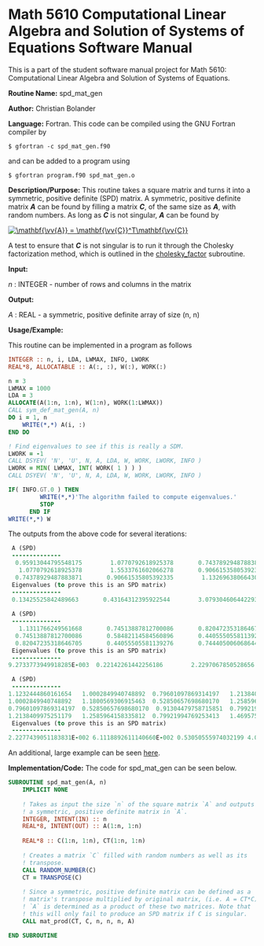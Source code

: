 # Math 5610 Computational Linear Algebra and Solution of Systems of Equations Software Manual

This is a part of the student software manual project for Math 5610: Computational Linear Algebra and Solution of Systems of Equations. 

**Routine Name:**           spd_mat_gen

**Author:** Christian Bolander

**Language:** Fortran. This code can be compiled using the GNU Fortran compiler by

```$ gfortran -c spd_mat_gen.f90```

and can be added to a program using

```$ gfortran program.f90 spd_mat_gen.o ``` 

**Description/Purpose:** This routine takes a square matrix and turns it into a symmetric, positive definite (SPD) matrix. A symmetric, positive definite matrix ***A*** can be found by filling a matrix ***C***, of the same size as ***A***, with random numbers. As long as ***C*** is not singular, ***A*** can be found by

<a href="https://www.codecogs.com/eqnedit.php?latex=\mathbf{\vv{A}}&space;=&space;\mathbf{\vv{C}}^T\mathbf{\vv{C}}" target="_blank"><img src="https://latex.codecogs.com/gif.latex?\mathbf{\vv{A}}&space;=&space;\mathbf{\vv{C}}^T\mathbf{\vv{C}}" title="\mathbf{\vv{A}} = \mathbf{\vv{C}}^T\mathbf{\vv{C}}" /></a>

A test to ensure that ***C*** is not singular is to run it through the Cholesky factorization method, which is outlined in the [cholesky_factor](./cholesky_factor.md) subroutine.

**Input:** 

*n* : INTEGER - number of rows and columns in the matrix

**Output:** 

*A* : REAL - a symmetric, positive definite array of size (n, n)

**Usage/Example:**

This routine can be implemented in a program as follows

```fortran
INTEGER :: n, i, LDA, LWMAX, INFO, LWORK
REAL*8, ALLOCATABLE :: A(:, :), W(:), WORK(:)

n = 3
LWMAX = 1000
LDA = 3
ALLOCATE(A(1:n, 1:n), W(1:n), WORK(1:LWMAX))
CALL sym_def_mat_gen(A, n)
DO i = 1, n
	WRITE(*,*) A(i, :)
END DO

! Find eigenvalues to see if this is really a SDM.
LWORK = -1
CALL DSYEV( 'N', 'U', N, A, LDA, W, WORK, LWORK, INFO )
LWORK = MIN( LWMAX, INT( WORK( 1 ) ) )
CALL DSYEV( 'N', 'U', N, A, LDA, W, WORK, LWORK, INFO )

IF( INFO.GT.0 ) THEN
         WRITE(*,*)'The algorithm failed to compute eigenvalues.'
         STOP
      END IF
WRITE(*,*) W
```

The outputs from the above code for several iterations:

```fortran
 A (SPD)
 --------------
  0.95913044795548175        1.0770792618925378       0.74378929487883871     
   1.0770792618925378        1.5533761602066278       0.90661535805392335     
  0.74378929487883871       0.90661535805392335        1.1326963806643067     
 Eigenvalues (to prove this is an SPD matrix)
 --------------
 0.13425525842489663       0.43164312395922544        3.0793046064422933  
  
 A (SPD)
 --------------
   1.1311766249561668       0.74513887812700086       0.82047235318646705     
  0.74513887812700086       0.58482114584560896       0.44055505581139276     
  0.82047235318646705       0.44055505581139276       0.74440500606864424     
 Eigenvalues (to prove this is an SPD matrix)
 --------------
9.2733773949918285E-003  0.22142261442256186        2.2297067850528656

 A (SPD)
 --------------
1.1232444860161654   1.0002849940748892  0.79601097869314197   1.2138409975251179     
1.0002849940748892   1.1800569306915463  0.52850657698680170   1.2585964158335812     
0.79601097869314197  0.52850657698680170  0.91304479758715851  0.79921994769253413     
1.2138409975251179   1.2585964158335812  0.79921994769253413   1.4695759719362007     
 Eigenvalues (to prove this is an SPD matrix)
 --------------
2.2277439051183831E-002 6.1118892611140660E-002 0.53050555974032199 4.0720202948284241 
```

An additional, large example can be seen [here](../HW5Task4Report.md).

**Implementation/Code:** The code for spd_mat_gen can be seen below.

```fortran
SUBROUTINE spd_mat_gen(A, n)
	IMPLICIT NONE
	
	! Takes as input the size `n` of the square matrix `A` and outputs
	! a symmetric, positive definite matrix in `A`.
	INTEGER, INTENT(IN) :: n
	REAL*8, INTENT(OUT) :: A(1:n, 1:n)
	
	REAL*8 :: C(1:n, 1:n), CT(1:n, 1:n)
	
	! Creates a matrix `C` filled with random numbers as well as its
	! transpose.
	CALL RANDOM_NUMBER(C)
	CT = TRANSPOSE(C)
	
	! Since a symmetric, positive definite matrix can be defined as a
	! matrix's transpose multiplied by original matrix, (i.e. A = CT*C)
	! `A` is determined as a product of these two matrices. Note that
	! this will only fail to produce an SPD matrix if C is singular.
	CALL mat_prod(CT, C, n, n, n, A)

END SUBROUTINE
```



